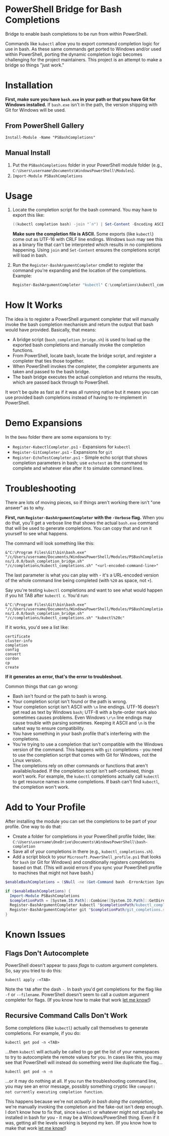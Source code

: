 # PowerShell Bridge for Bash Completions

Bridge to enable bash completions to be run from within PowerShell.

Commands like `kubectl` allow you to export command completion logic for use in bash. As these same commands get ported to Windows and/or used within PowerShell, porting the dynamic completion logic becomes challenging for the project maintainers. This project is an attempt to make a bridge so things "just work."

# Installation

**First, make sure you have `bash.exe` in your path or that you have Git for Windows installed.** If `bash.exe` isn't in the path, the version shipping with Git for Windows will be used.

## From PowerShell Gallery

`Install-Module -Name "PSBashCompletions"`

## Manual Install

1. Put the `PSBashCompletions` folder in your PowerShell module folder (e.g., `C:\Users\username\Documents\WindowsPowerShell\Modules`).
2. `Import-Module PSBashCompletions`

# Usage

1. Locate the completion script for the bash command. You may have to export this like:
    ```PowerShell
    ((kubectl completion bash) -join "`n") | Set-Content -Encoding ASCII -NoNewline -Path kubectl_completions.sh
    ```
    **Make sure the completion file is ASCII.** Some exports (like `kubectl`) come out as UTF-16 with CRLF line endings. Windows `bash` may see this as a binary file that can't be interpreted which results in no completions happening.  Using `join` and `Set-Content`  ensures the completions script will load in bash.

2. Run the `Register-BashArgumentCompleter` cmdlet to register the command you're expanding and the location of the completions.
    Example:
    ```PowerShell
    Register-BashArgumentCompleter "kubectl" C:\completions\kubectl_completions.sh`
    ```

# How It Works

The idea is to register a PowerShell argument completer that will manually invoke the bash completion mechanism and return the output that bash would have provided. Basically, that means:

- A bridge script (`bash_completion_bridge.sh`) is used to load up the exported bash completions and manually invoke the completion functions.
- From PowerShell, locate bash, locate the bridge script, and register a completer that ties those together.
- When PowerShell invokes the completer, the completer arguments are taken and passed to the bash bridge.
- The bash bridge executes the actual completion and returns the results, which are passed back through to PowerShell.

It won't be quite as fast as if it was all running native but it means you can use provided bash completions instead of having to re-implement in PowerShell.

# Demo Expansions

In the `Demo` folder there are some expansions to try:

- `Register-KubectlCompleter.ps1` - Expansions for `kubectl`
- `Register-GitCompleter.ps1` - Expansions for `git`
- `Register-EchoTestCompleter.ps1` - Simple echo script that shows completion parameters in bash; use `echotest` as the command to complete and whatever else after it to simulate command lines.

# Troubleshooting

There are lots of moving pieces, so if things aren't working there isn't "one answer" as to why.

**First, run `Register-BashArgumentCompleter` with the `-Verbose` flag.** When you do that, you'll get a verbose line that shows the actual `bash.exe` command that will be used to generate completions. You can copy that and run it yourself to see what happens.

The command will look something like this:

`&"C:\Program Files\Git\bin\bash.exe" "/c/Users/username/Documents/WindowsPowerShell/Modules/PSBashCompletions/1.0.0/bash_completion_bridge.sh" "/c/completions/kubectl_completions.sh" "<url-encoded-command-line>"`

The last parameter is what you can play with - it's a URL-encoded version of the whole command line being completed (with `%20` as space, not `+`).

Say you're testing `kubectl` completions and want to see what would happen if you hit TAB after `kubectl c`. You'd run:

`&"C:\Program Files\Git\bin\bash.exe" "/c/Users/username/Documents/WindowsPowerShell/Modules/PSBashCompletions/1.0.0/bash_completion_bridge.sh" "/c/completions/kubectl_completions.sh" "kubectl%20c"`

If it works, you'd see a list like:

```
certificate
cluster-info
completion
config
convert
cordon
cp
create
```

**If it generates an error, that's the error to troubleshoot.**

Common things that can go wrong:

- Bash isn't found or the path to bash is wrong.
- Your completion script isn't found or the path is wrong.
- Your completion script isn't ASCII with `\n` line endings. UTF-16 doesn't get read as text by Windows `bash`; UTF-8 with a byte-order mark also sometimes causes problems. Even Windows `\r\n` line endings may cause trouble with parsing sometimes. Keeping it ASCII and `\n` is the safest way to ensure compatibility.
- You have something in your bash profile that's interfering with the completions.
- You're trying to use a completion that isn't compatible with the Windows version of the command. This happens with `git` completions - you need to use the completion script that comes with Git for Windows, not the Linux version.
- The completions rely on other commands or functions that aren't available/loaded. If the completion script isn't self-contained, things won't work. For example, the `kubectl` completions actually call `kubectl` to get resource names in some completions. If bash can't find `kubectl`, the completion won't work.

# Add to Your Profile

After installing the module you can set the completions to be part of your profile. One way to do that:

- Create a folder for completions in your PowerShell profile folder, like: `C:\Users\username\OneDrive\Documents\WindowsPowerShell\bash-completion`
- Save all of your completions in there (e.g., `kubectl_completions.sh`).
- Add a script block to your `Microsoft.PowerShell_profile.ps1` that looks for `bash` (or Git for Windows) and conditionally registers completions based on that. (This will avoid errors if you sync your PowerShell profile to machines that might not have bash.)

```powershell
$enableBashCompletions = ($Null -ne (Get-Command bash -ErrorAction Ignore)) -or ($Null -ne (Get-Command git -ErrorAction Ignore))

if ($enableBashCompletions) {
  Import-Module PSBashCompletions
  $completionPath = [System.IO.Path]::Combine([System.IO.Path]::GetDirectoryName($profile), "bash-completion")
  Register-BashArgumentCompleter kubectl "$completionPath/kubectl_completions.sh"
  Register-BashArgumentCompleter git "$completionPath/git_completions.sh"
}
```

# Known Issues

## Flags Don't Autocomplete
PowerShell doesn't appear to pass _flags_ to custom argument completers. So, say you tried to do this:

`kubectl apply -<TAB>`

Note the `TAB` after the dash `-`. In bash you'd get completions for the flag like `-f` or `--filename`. PowerShell doesn't seem to call a custom argument completer for flags. (If you know how to make that work [let me know!](https://github.com/tillig/ps-bash-completions/issues))

## Recursive Command Calls Don't Work
Some completions (like `kubectl`) actually call themselves to generate completions. For example, if you do:

`kubectl get pod -n <TAB>`

...then `kubectl` will actually be called to go get the list of your namespaces to try to autocomplete the remote values for you. In cases like this, you may see that PowerShell will instead do something weird like duplicate the flag...

`kubectl get pod -n -n`

...or it may do nothing at all. If you run the troubleshooting command line, you may see an error message, possibly something cryptic like `compopt: not currently executing completion function`.

This happens because we're not _actually in bash doing the completion_, we're manually invoking the completion and the fake-out isn't deep enough. I don't know how to fix that, since `kubectl` or whatever might not actually be installed in bash for you - it may be a Windows/PowerShell thing. Even if it was, getting all the levels working is beyond my ken. (If you know how to make that work [let me know!](https://github.com/tillig/ps-bash-completions/issues))
